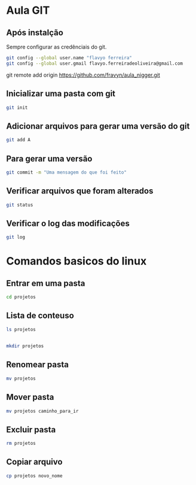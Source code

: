 # Aula GIT
 
## Após instalção
Sempre configurar as credênciais do git.
 
```bash
git config --global user.name "flavyo ferreira"
git config --global user.gmail flavyo.ferreiradeoliveira@gmail.com
```
 git remote add origin https://github.com/fravyn/aula_nigger.git
## Inicializar uma pasta com git
```bash
git init
```
 
## Adicionar arquivos para gerar uma versão do git
 
```bash
git add A
```
 
## Para gerar uma versão
 
```bash
git commit -m "Uma mensagem do que foi feito"
```
 
## Verificar arquivos que foram alterados
 
```bash
git status
```
 
## Verificar o log das modificações
 
```bash
git log
```
 
# Comandos basicos do linux
 
## Entrar em uma pasta
```bash
cd projetos
```
## Lista de conteuso
```bash
ls projetos
```
##
```bash
mkdir projetos
```
## Renomear pasta
```bash
mv projetos
```
## Mover pasta
```bash
mv projetos caminho_para_ir
```
## Excluir pasta
```bash
rm projetos
```
## Copiar arquivo
```bash
cp projetos novo_nome
```
 
 